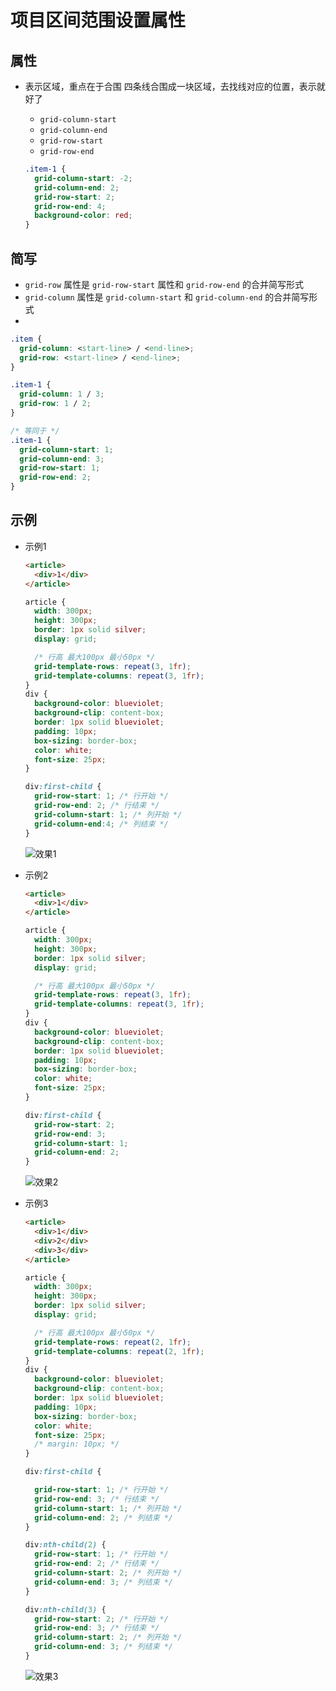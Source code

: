 # 项目区间范围设置属性

## 属性

+ 表示区域，重点在于合围 四条线合围成一块区域，去找线对应的位置，表示就好了

  + `grid-column-start`
  + `grid-column-end`
  + `grid-row-start`
  + `grid-row-end`

  ```css
  .item-1 {
    grid-column-start: -2;
    grid-column-end: 2;
    grid-row-start: 2;
    grid-row-end: 4;
    background-color: red;
  }
  ```

## 简写

+ `grid-row` 属性是 `grid-row-start` 属性和 `grid-row-end` 的合并简写形式
+ `grid-column` 属性是 `grid-column-start` 和 `grid-column-end` 的合并简写形式
+

  ```css
  .item {
    grid-column: <start-line> / <end-line>;
    grid-row: <start-line> / <end-line>;
  }
  ```

  ```css
  .item-1 {
    grid-column: 1 / 3;
    grid-row: 1 / 2;
  }

  /* 等同于 */
  .item-1 {
    grid-column-start: 1;
    grid-column-end: 3;
    grid-row-start: 1;
    grid-row-end: 2;
  }
  ```

## 示例

+ 示例1

  ```html
  <article>
    <div>1</div>
  </article>
  ```

  ```css
  article {
    width: 300px;
    height: 300px;
    border: 1px solid silver;
    display: grid;

    /* 行高 最大100px 最小50px */
    grid-template-rows: repeat(3, 1fr);
    grid-template-columns: repeat(3, 1fr);
  }
  div {
    background-color: blueviolet;
    background-clip: content-box;
    border: 1px solid blueviolet;
    padding: 10px;
    box-sizing: border-box;
    color: white;
    font-size: 25px;
  }

  div:first-child {
    grid-row-start: 1; /* 行开始 */
    grid-row-end: 2; /* 行结束 */
    grid-column-start: 1; /* 列开始 */
    grid-column-end:4; /* 列结束 */
  }
  ```

  ![效果1](./../images/效果1.jpg)

+ 示例2

  ```html
  <article>
    <div>1</div>
  </article>
  ```

  ```css
  article {
    width: 300px;
    height: 300px;
    border: 1px solid silver;
    display: grid;

    /* 行高 最大100px 最小50px */
    grid-template-rows: repeat(3, 1fr);
    grid-template-columns: repeat(3, 1fr);
  }
  div {
    background-color: blueviolet;
    background-clip: content-box;
    border: 1px solid blueviolet;
    padding: 10px;
    box-sizing: border-box;
    color: white;
    font-size: 25px;
  }

  div:first-child {
    grid-row-start: 2;
    grid-row-end: 3;
    grid-column-start: 1;
    grid-column-end: 2;
  }
  ```

  ![效果2](./../images/效果2.jpg)

+ 示例3

  ```html
  <article>
    <div>1</div>
    <div>2</div>
    <div>3</div>
  </article>
  ```

  ```css
  article {
    width: 300px;
    height: 300px;
    border: 1px solid silver;
    display: grid;

    /* 行高 最大100px 最小50px */
    grid-template-rows: repeat(2, 1fr);
    grid-template-columns: repeat(2, 1fr);
  }
  div {
    background-color: blueviolet;
    background-clip: content-box;
    border: 1px solid blueviolet;
    padding: 10px;
    box-sizing: border-box;
    color: white;
    font-size: 25px;
    /* margin: 10px; */
  }

  div:first-child {

    grid-row-start: 1; /* 行开始 */
    grid-row-end: 3; /* 行结束 */
    grid-column-start: 1; /* 列开始 */
    grid-column-end: 2; /* 列结束 */
  }

  div:nth-child(2) {
    grid-row-start: 1; /* 行开始 */
    grid-row-end: 2; /* 行结束 */
    grid-column-start: 2; /* 列开始 */
    grid-column-end: 3; /* 列结束 */
  }

  div:nth-child(3) {
    grid-row-start: 2; /* 行开始 */
    grid-row-end: 3; /* 行结束 */
    grid-column-start: 2; /* 列开始 */
    grid-column-end: 3; /* 列结束 */
  }
  ```

  ![效果3](./../images/效果3.jpg)

